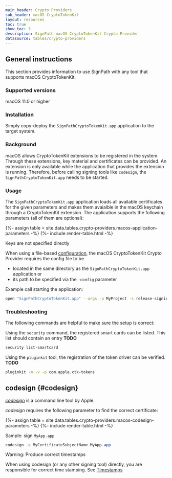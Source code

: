 ```yaml
---
main_header: Crypto Providers
sub_header: macOS CryptoTokenKit
layout: resources
toc: true
show_toc: 3
description: SignPath macOS CryptoTokenKit Crypto Provider
datasource: tables/crypto-providers
---
```


## General instructions

This section provides information to use SignPath with any tool that supports macOS CryptoTokenKit.

### Supported versions

macOS 11.0 or higher

### Installation

Simply copy-deploy the `SignPathCryptoTokenKit.app` application to the target system.

### Background

macOS allows CryptoTokenKit extensions to be registered in the system. Through these extensions, key material and certificates can be provided. An extension is only available while the application that provides the extension is running. Therefore, before calling signing tools like `codesign`, the `SignPathCryptoTokenKit.app` needs to be started.

### Usage

The `SignPathCryptoTokenKit.app` application loads all available certificates for the given parameters and makes them avaialble in the macOS keychain through a CryptoTokenKit extension. The application supports the following parameters (all of them are optional):

{%- assign table = site.data.tables.crypto-providers.macos-application-parameters -%}
{%- include render-table.html -%}

<div class="panel info" markdown="1">
<div class="panel-header">Keys are not specified directly</div>

When using a file-based [configuration](/documentation/crypto-providers#crypto-provider-configuration), the macOS CryptoTokenKit Crypto Provider requires the config file to be
* located in the same directory as the `SignPathCryptoTokenKit.app` application or
* its path to be specified via the `-config` parameter

</div>

Example call starting the application:

~~~bash
open "SignPathCryptoTokenKit.app" --args -p MyProject -s release-signing -config /path/to/config.json
~~~

### Troubleshooting

The following commands are helpful to make sure the setup is correct:

Using the `security` command, the registered smart cards can be listed. This list should contain an entry **TODO**
~~~bash
security list-smartcard
~~~

Using the `pluginkit` tool, the registration of the token driver can be verified. **TODO**

~~~bash
pluginkit -m -v -p com.apple.ctk-tokens
~~~

## codesign {#codesign}

_[codesign]_ is a command line tool by Apple.

_codesign_ requires the following parameter to find the correct certificate:

{%- assign table = site.data.tables.crypto-providers.macos-codesign-parameters -%}
{%- include render-table.html -%}

Sample: sign `MyApp.app`

~~~powershell
codesign -s MyCertificateSubjectName MyApp.app
~~~

<div class="panel warning" markdown="1">
<div class="panel-header">Warning: Produce correct timestamps</div>

When using codesign (or any other signing tool) directly, you are responsible for correct time stamping. See [Timestamps](/documentation/crypto-providers#timestamps)

</div>

[codesign]: https://developer.apple.com/library/archive/documentation/Security/Conceptual/CodeSigningGuide/Procedures/Procedures.html